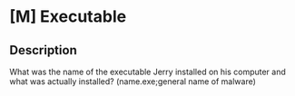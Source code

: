 # [M] Executable

## Description

What was the name of the executable Jerry installed on his computer and what was actually installed? (name.exe;general name of malware)

